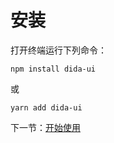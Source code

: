 # 安装

打开终端运行下列命令：

```
npm install dida-ui
```

或

```
yarn add dida-ui
```

下一节：[开始使用](#/doc/get-started)